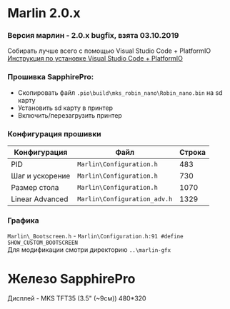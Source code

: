 # Marlin 2.0.x 

### Версия марлин - 2.0.x bugfix, взята 03.10.2019

Собирать лучше всего с помощью Visual Studio Code + PlatformIO<br/>
<a href="https://docs.platformio.org/en/latest/ide/vscode.html" target="_blank">Инструкция по установке Visual Studio Code + PlatformIO</a>

### Прошивка SapphirePro:
* Скопировать файл `.pio\build\mks_robin_nano\Robin_nano.bin` на sd карту
* Установить sd карту в принтер
* Включить/перезагрузить принтер

### Конфигурация прошивки
  Конфигурация|Файл|Строка
  ------------|----|------
  PID|`Marlin\Configuration.h`|483
  Шаг и ускорение|`Marlin\Configuration.h`|730
  Размер стола|`Marlin\Configuration.h`|1070
  Linear Advanced|`Marlin\Configuration_adv.h`|1329

### Графика
`Marlin\_Bootscreen.h` - `Marlin\Configuration.h:91 #define SHOW_CUSTOM_BOOTSCREEN`<br/>
Для модификации смотри директорию `..\marlin-gfx`

# Железо SapphirePro

Дисплей - MKS TFT35 (3.5" (~9см)) 480*320<br/>

